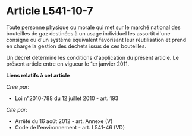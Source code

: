 # Article L541-10-7

Toute personne physique ou morale qui met sur le marché  national des bouteilles de gaz destinées à un usage individuel les
assortit d'une consigne ou d'un système équivalent favorisant leur  réutilisation et prend en charge la gestion des déchets
issus de ces  bouteilles.

Un décret détermine les conditions  d'application du présent article. Le présent article entre en vigueur le  1er janvier
2011.

**Liens relatifs à cet article**

_Créé par_:

  - Loi n°2010-788 du 12 juillet 2010 - art. 193

_Cité par_:

  - Arrêté du 16 août 2012 - art. Annexe (V)
  - Code de l'environnement - art. L541-46 (VD)
